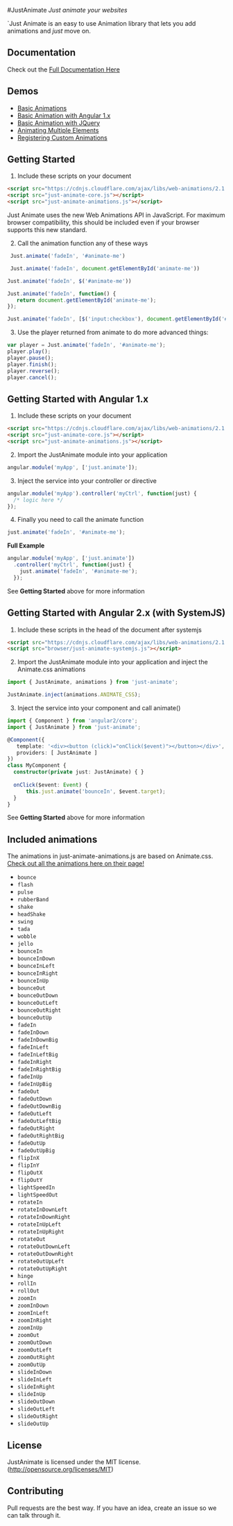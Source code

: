 #JustAnimate
*Just animate your websites*

`Just Animate is an easy to use Animation library that lets you add animations and *just* move on.

## Documentation

Check out the [Full Documentation Here](https://just-animate.github.io)

## Demos
  - [Basic Animations](http://codepen.io/notoriousb1t/pen/BjgGmY)
  - [Basic Animation with Angular 1.x](http://codepen.io/notoriousb1t/pen/Rrzvjb)
  - [Basic Animation with JQuery](http://codepen.io/notoriousb1t/pen/obrmMr)
  - [Animating Multiple Elements](http://codepen.io/notoriousb1t/pen/Wwevxv)
  - [Registering Custom Animations](http://codepen.io/notoriousb1t/pen/WwNvON)
  
## Getting Started
1. Include these scripts on your document

  ```html
  <script src="https://cdnjs.cloudflare.com/ajax/libs/web-animations/2.1.4/web-animations.min.js"></script>
  <script src="just-animate-core.js"></script>
  <script src="just-animate-animations.js"></script>
  ```
  Just Animate uses the new Web Animations API in JavaScript.  For maximum browser compatibility, this should be included even
  if your browser supports this new standard.
  

2. Call the animation function any of these ways
 ```javascript
  Just.animate('fadeIn', '#animate-me')
 ```

 ```javascript
  Just.animate('fadeIn', document.getElementById('animate-me'))
 ```

   ```javascript
  Just.animate('fadeIn', $('#animate-me'))
  ```

   ```javascript
  Just.animate('fadeIn', function() {
      return document.getElementById('animate-me');
  });
  ```

   ```javascript
  Just.animate('fadeIn', [$('input:checkbox'), document.getElementById('#animate-me')]);
  ```

3. Use the player returned from animate to do more advanced things:
 
 ```javascript
 var player = Just.animate('fadeIn', '#animate-me');
 player.play();
 player.pause();
 player.finish();
 player.reverse();
 player.cancel();
 ```

## Getting Started with Angular 1.x
1. Include these scripts on your document

  ```html
  <script src="https://cdnjs.cloudflare.com/ajax/libs/web-animations/2.1.4/web-animations.min.js"></script>
  <script src="just-animate-core.js"></script>
  <script src="just-animate-animations.js"></script>
  ```
  
2. Import the JustAnimate module into your application
  ```javascript
  angular.module('myApp', ['just.animate']);
  ```

3. Inject the service into your controller or directive

  ```javascript
  angular.module('myApp').controller('myCtrl', function(just) {
    /* logic here */
  });
  ```
  
4. Finally you need to call the animate function
 
  ```javascript
  just.animate('fadeIn', '#animate-me');
  ```

**Full Example**
  ```javascript
  angular.module('myApp', ['just.animate'])
    .controller('myCtrl', function(just) {
      just.animate('fadeIn', '#animate-me');
    });
  ```
  See **Getting Started** above for more information

## Getting Started with Angular 2.x (with SystemJS)
1. Include these scripts in the head of the document after systemjs

  ```html
  <script src="https://cdnjs.cloudflare.com/ajax/libs/web-animations/2.1.4/web-animations.min.js"></script>
  <script src="browser/just-animate-systemjs.js"></script>
  ```
  
2. Import the JustAnimate module into your application and inject the Animate.css animations
  ```typescript
  import { JustAnimate, animations } from 'just-animate';
  
  JustAnimate.inject(animations.ANIMATE_CSS);
  ```

3. Inject the service into your component and call animate()

  ```typescript
  import { Component } from 'angular2/core';
  import { JustAnimate } from 'just-animate';
  
  @Component({
     template: '<div><button (click)="onClick($event)"></button></div>',
     providers: [ JustAnimate ]
  })
  class MyComponent {
    constructor(private just: JustAnimate) { }
    
    onClick($event: Event) {
        this.just.animate('bounceIn', $event.target);
    }
  }
  ```

  See **Getting Started** above for more information

## Included animations

  The animations in just-animate-animations.js are based on Animate.css.  [Check out all the animations here on their page!](https://daneden.github.io/animate.css/)

  * `bounce`
  * `flash`
  * `pulse`
  * `rubberBand`
  * `shake`
  * `headShake`
  * `swing`
  * `tada`
  * `wobble`
  * `jello`
  * `bounceIn`
  * `bounceInDown`
  * `bounceInLeft`
  * `bounceInRight`
  * `bounceInUp`
  * `bounceOut`
  * `bounceOutDown`
  * `bounceOutLeft`
  * `bounceOutRight`
  * `bounceOutUp`
  * `fadeIn`
  * `fadeInDown`
  * `fadeInDownBig`
  * `fadeInLeft`
  * `fadeInLeftBig`
  * `fadeInRight`
  * `fadeInRightBig`
  * `fadeInUp`
  * `fadeInUpBig`
  * `fadeOut`
  * `fadeOutDown`
  * `fadeOutDownBig`
  * `fadeOutLeft`
  * `fadeOutLeftBig`
  * `fadeOutRight`
  * `fadeOutRightBig`
  * `fadeOutUp`
  * `fadeOutUpBig`
  * `flipInX`
  * `flipInY`
  * `flipOutX`
  * `flipOutY`
  * `lightSpeedIn`
  * `lightSpeedOut`
  * `rotateIn`
  * `rotateInDownLeft`
  * `rotateInDownRight`
  * `rotateInUpLeft`
  * `rotateInUpRight`
  * `rotateOut`
  * `rotateOutDownLeft`
  * `rotateOutDownRight`
  * `rotateOutUpLeft`
  * `rotateOutUpRight`
  * `hinge`
  * `rollIn`
  * `rollOut`
  * `zoomIn`
  * `zoomInDown`
  * `zoomInLeft`
  * `zoomInRight`
  * `zoomInUp`
  * `zoomOut`
  * `zoomOutDown`
  * `zoomOutLeft`
  * `zoomOutRight`
  * `zoomOutUp`
  * `slideInDown`
  * `slideInLeft`
  * `slideInRight`
  * `slideInUp`
  * `slideOutDown`
  * `slideOutLeft`
  * `slideOutRight`
  * `slideOutUp`

## License
JustAnimate is licensed under the MIT license. (http://opensource.org/licenses/MIT)

## Contributing
Pull requests are the best way.  If you have an idea, create an issue so we can talk through it.
